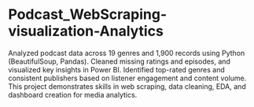 # Podcast_WebScraping-visualization-Analytics
Analyzed podcast data across 19 genres and 1,900 records using Python (BeautifulSoup, Pandas). Cleaned missing ratings and episodes, and visualized key insights in Power BI. Identified top-rated genres and consistent publishers based on listener engagement and content volume. This project demonstrates skills in web scraping, data cleaning, EDA, and dashboard creation for media analytics.

